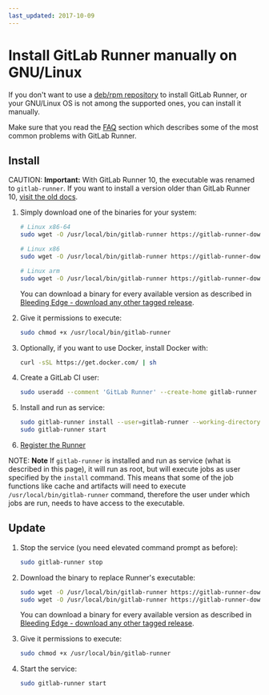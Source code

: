 ```yaml
---
last_updated: 2017-10-09
---
```


# Install GitLab Runner manually on GNU/Linux

If you don't want to use a [deb/rpm repository](linux-repository.md) to install
GitLab Runner, or your GNU/Linux OS is not among the supported ones, you can
install it manually.

Make sure that you read the [FAQ](../faq/README.md) section which describes
some of the most common problems with GitLab Runner.

## Install

CAUTION: **Important:**
With GitLab Runner 10, the executable was renamed to `gitlab-runner`. If you
want to install a version older than GitLab Runner 10, [visit the old docs](old.md).

1. Simply download one of the binaries for your system:

    ```sh
    # Linux x86-64
    sudo wget -O /usr/local/bin/gitlab-runner https://gitlab-runner-downloads.s3.amazonaws.com/latest/binaries/gitlab-runner-linux-amd64

    # Linux x86
    sudo wget -O /usr/local/bin/gitlab-runner https://gitlab-runner-downloads.s3.amazonaws.com/latest/binaries/gitlab-runner-linux-386

    # Linux arm
    sudo wget -O /usr/local/bin/gitlab-runner https://gitlab-runner-downloads.s3.amazonaws.com/latest/binaries/gitlab-runner-linux-arm
    ```

    You can download a binary for every available version as described in
    [Bleeding Edge - download any other tagged release](bleeding-edge.md#download-any-other-tagged-release).

1. Give it permissions to execute:

    ```sh
    sudo chmod +x /usr/local/bin/gitlab-runner
    ```

1. Optionally, if you want to use Docker, install Docker with:

    ```sh
    curl -sSL https://get.docker.com/ | sh
    ```

1. Create a GitLab CI user:

    ```sh
    sudo useradd --comment 'GitLab Runner' --create-home gitlab-runner --shell /bin/bash
    ```

1. Install and run as service:

    ```sh
    sudo gitlab-runner install --user=gitlab-runner --working-directory=/home/gitlab-runner
    sudo gitlab-runner start
    ```

1. [Register the Runner](../register/index.md)

NOTE: **Note**
If `gitlab-runner` is installed and run as service (what is described
in this page), it will run as root, but will execute jobs as user specified by
the `install` command. This means that some of the job functions like cache and
artifacts will need to execute `/usr/local/bin/gitlab-runner` command,
therefore the user under which jobs are run, needs to have access to the executable.

## Update

1. Stop the service (you need elevated command prompt as before):

    ```sh
    sudo gitlab-runner stop
    ```

1. Download the binary to replace Runner's executable:

    ```sh
    sudo wget -O /usr/local/bin/gitlab-runner https://gitlab-runner-downloads.s3.amazonaws.com/latest/binaries/gitlab-runner-linux-386
    sudo wget -O /usr/local/bin/gitlab-runner https://gitlab-runner-downloads.s3.amazonaws.com/latest/binaries/gitlab-runner-linux-amd64
    ```

    You can download a binary for every available version as described in
    [Bleeding Edge - download any other tagged release](bleeding-edge.md#download-any-other-tagged-release).

1. Give it permissions to execute:

    ```sh
    sudo chmod +x /usr/local/bin/gitlab-runner
    ```

1. Start the service:

    ```sh
    sudo gitlab-runner start
    ```
